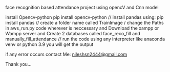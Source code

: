 
face recognition based attendance project using opencV and Cnn model

install Opencv-python 
pip install opencv-python
//
install pandas using:
pip install pandas
//
create a folder name called TrainImage
/
change the Paths in aws_run.py code wherever is neccessary
and 
Download the xampp or Wampp server and Create 2 databases called 
face_reco_fill and manually_fill_attendance
// run the code using any interpreter like anaconda venv or python 3.9
you will get the output 


if any error occurs contact Me:
nileshsn2444@gmail.com

Thank you...

